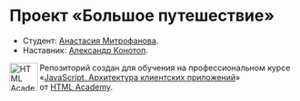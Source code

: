 # Проект «Большое путешествие»

* Студент: [Анастасия Митрофанова](https://up.htmlacademy.ru/ecmascript/20/user/2058105).
* Наставник: [Александр Конотоп](https://htmlacademy.ru/profile/sineway).


<a href="https://htmlacademy.ru/intensive/ecmascript"><img align="left" width="50" height="50" title="HTML Academy" src="https://up.htmlacademy.ru/static/img/intensive/ecmascript/logo-for-github.svg"></a>

Репозиторий создан для обучения на профессиональном курсе «[JavaScript. Архитектура клиентских приложений](https://htmlacademy.ru/intensive/ecmascript)» от [HTML Academy](https://htmlacademy.ru).

[check-image]: https://github.com/htmlacademy-ecmascript/2058105-big-trip-20/workflows/Project%20check/badge.svg?branch=master
[check-url]: https://github.com/htmlacademy-ecmascript/2058105-big-trip-20/actions
